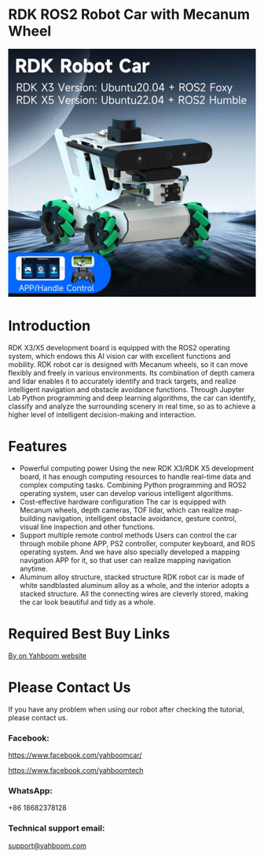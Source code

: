 # RDK ROS2 Robot Car with Mecanum Wheel
![](https://github.com/YahboomTechnology/RDK-X5-Robot-Car/blob/main/RDK-X5-Robot.jpg)
# Introduction
RDK X3/X5 development board is equipped with the ROS2 operating system, which endows this AI vision car with excellent functions and mobility. RDK robot car is designed with Mecanum wheels, so it can move flexibly and freely in various environments. Its combination of depth camera and lidar enables it to accurately identify and track targets, and realize intelligent navigation and obstacle avoidance functions. Through Jupyter Lab Python programming and deep learning algorithms, the car can identify, classify and analyze the surrounding scenery in real time, so as to achieve a higher level of intelligent decision-making and interaction.

# Features
* Powerful computing power
Using the new RDK X3/RDK X5 development board, it has enough computing resources to handle real-time data and complex computing tasks. Combining Python programming and ROS2 operating system, user can develop various intelligent algorithms.
* Cost-effective hardware configuration
The car is equipped with Mecanum wheels, depth cameras, TOF lidar, which can realize map-building navigation, intelligent obstacle avoidance, gesture control, visual line inspection and other functions.
* Support multiple remote control methods
Users can control the car through mobile phone APP, PS2 controller, computer keyboard, and ROS operating system. And we have also specially developed a mapping navigation APP for it, so that user can realize mapping navigation anytime.
* Aluminum alloy structure, stacked structure
RDK robot car is made of white sandblasted aluminum alloy as a whole, and the interior adopts a stacked structure. All the connecting wires are cleverly stored, making the car look beautiful and tidy as a whole.

# Required Best Buy Links
[By on Yahboom website](https://category.yahboom.net/products/rdk-x3-robot?variant=50588997845308)

# Please Contact Us
If you have any problem when using our robot after checking the tutorial, please contact us.

### Facebook: 
https://www.facebook.com/yahboomcar/ 
  
https://www.facebook.com/yahboomtech

### WhatsApp:
+86 18682378128

### Technical support email: 
support@yahboom.com

